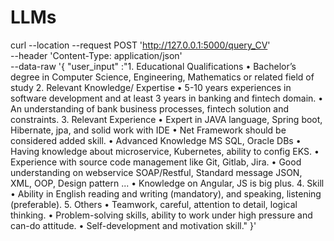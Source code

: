 # LLMs
curl --location --request POST 'http://127.0.0.1:5000/query_CV' \
--header 'Content-Type: application/json' \
--data-raw '{
    "user_input" :"1. Educational Qualifications     • Bachelor’s degree in Computer Science, Engineering, Mathematics or related field of study 2. Relevant Knowledge/ Expertise     • 5-10 years experiences in software development and at least 3 years in banking and fintech domain.     • An understanding of bank business processes, fintech solution and constraints. 3. Relevant Experience     • Expert in JAVA language, Spring boot, Hibernate, jpa, and solid work with IDE     • Net Framework should be considered added skill.     • Advanced Knowledge MS SQL, Oracle DBs     • Having knowledge about microservice, Kubernetes, ability to config EKS.     • Experience with source code management like Git, Gitlab, Jira.     • Good understanding on webservice SOAP/Restful, Standard message JSON, XML, OOP, Design pattern ...     • Knowledge on Angular, JS is big plus. 4. Skill     • Ability in English reading and writing (mandatory), and speaking, listening (preferable). 5. Others     • Teamwork, careful, attention to detail, logical thinking.     • Problem-solving skills, ability to work under high pressure and can-do attitude.     • Self-development and motivation skill."
}'

